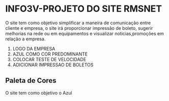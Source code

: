 # INFO3V-PROJETO DO SITE RMSNET
O site tem como objetivo simplificar a maneira de comunicação entre cliente e empresa, o site irá proporcionar impressão de boleto, sugerir melhorias na rede ou em equipamentos e visualizar noticias,promoções em relação a empresa. 

1. LOGO DA EMPRESA
2. AZUL COMO COR PREDOMINANTE
3. COLOCAR TESTE DE VELOCIDADE
4. ADICIONAR IMPRESSAO DE BOLETOS

## Paleta de Cores

O site tem como objetivo o Azul
